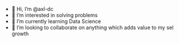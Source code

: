 - 👋 Hi, I’m @axl-dc
- 👀 I’m interested in solving problems
- 🌱 I’m currently learning Data Science
- 💞️ I’m looking to collaborate on anything which adds value to my sel growth

<!---
axl-dc/axl-dc is a ✨ special ✨ repository because its `README.md` (this file) appears on your GitHub profile.
You can click the Preview link to take a look at your changes.
--->
